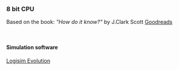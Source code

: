 <h3>8 bit CPU </h3>


Based on the book: *"How do it know?"*  by J.Clark Scott <a href="https://www.goodreads.com/book/show/18276352-but-how-do-it-know---the-basic-principles-of-computers-for-everyone?ac=1&from_search=true&qid=ASg5572zTO&rank=1">Goodreads</a>


<br>

<h4>Simulation software</h4> 
<a href="https://github.com/logisim-evolution/logisim-evolution">Logisim Evolution</a>


